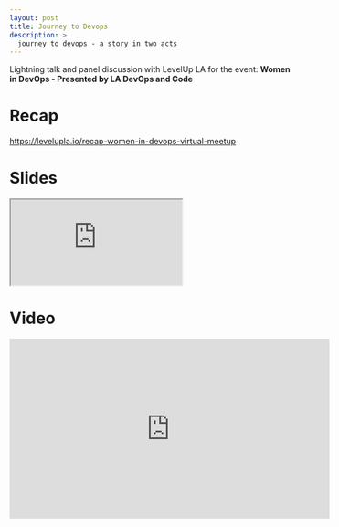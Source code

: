 ```yaml
---
layout: post
title: Journey to Devops
description: >
  journey to devops - a story in two acts
---
```

Lightning talk and panel discussion with LevelUp LA for the event: <b>Women in DevOps - Presented by LA DevOps and Code</b>

# Recap
<a href="https://levelupla.io/recap-women-in-devops-virtual-meetup" target="_blank">https://levelupla.io/recap-women-in-devops-virtual-meetup</a> 

# Slides
<div class="responsive-google-slides">
  <iframe src="https://docs.google.com/presentation/d/e/2PACX-1vTMy3jYFIMamfbSCeiyN9zrGI733fk-x5qRf79Jkq6wifmPzZ15VWLAvhNosRsmf8ftHXHUFgq6cjBi/embed?start=false&loop=false&delayms=3000"></iframe>
</div>

# Video 
<iframe width="560" height="315" src="https://www.youtube.com/embed/20IzEU2tc1w" frameborder="0" allow="accelerometer; autoplay; clipboard-write; encrypted-media; gyroscope; picture-in-picture" allowfullscreen></iframe>